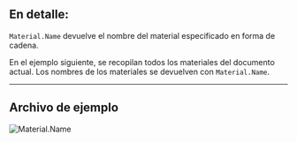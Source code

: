 ## En detalle:
`Material.Name` devuelve el nombre del material especificado en forma de cadena.

En el ejemplo siguiente, se recopilan todos los materiales del documento actual. Los nombres de los materiales se devuelven con `Material.Name`.
___
## Archivo de ejemplo

![Material.Name](./Revit.Elements.Material.Name_img.jpg)
